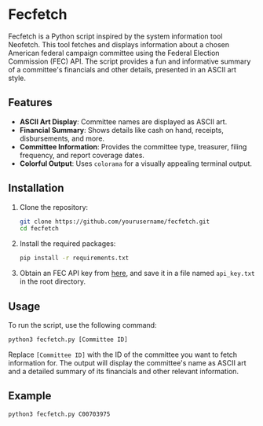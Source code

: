 # Fecfetch

Fecfetch is a Python script inspired by the system information tool Neofetch. This tool fetches and displays information about a chosen American federal campaign committee using the Federal Election Commission (FEC) API. The script provides a fun and informative summary of a committee's financials and other details, presented in an ASCII art style.

## Features

- **ASCII Art Display**: Committee names are displayed as ASCII art.
- **Financial Summary**: Shows details like cash on hand, receipts, disbursements, and more.
- **Committee Information**: Provides the committee type, treasurer, filing frequency, and report coverage dates.
- **Colorful Output**: Uses `colorama` for a visually appealing terminal output.

## Installation

1. Clone the repository:
   ```sh
   git clone https://github.com/yourusername/fecfetch.git
   cd fecfetch
   ```

2. Install the required packages:
   ```sh
   pip install -r requirements.txt
   ```

3. Obtain an FEC API key from [here](https://api.open.fec.gov/developers/), and save it in a file named `api_key.txt` in the root directory.

## Usage

To run the script, use the following command:

```sh
python3 fecfetch.py [Committee ID]
```

Replace `[Committee ID]` with the ID of the committee you want to fetch information for. The output will display the committee's name as ASCII art and a detailed summary of its financials and other relevant information.

## Example

```sh
python3 fecfetch.py C00703975
```



